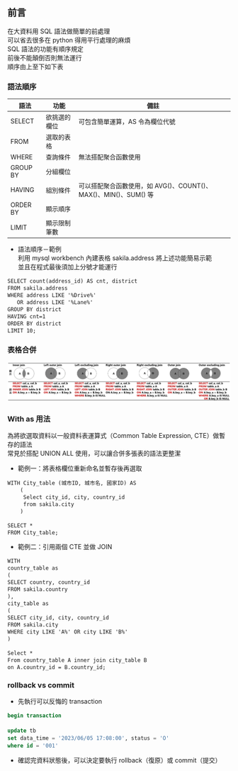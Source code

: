 ## 前言
在大資料用 SQL 語法做簡單的前處理  
可以省去很多在 python 得用平行處理的麻煩  
SQL 語法的功能有順序規定  
前後不能顛倒否則無法運行  
順序由上至下如下表
  
### 語法順序
語法|功能|備註
----|----|----
SELECT|欲挑選的欄位|可包含簡單運算，AS 令為欄位代號
FROM|選取的表格|
WHERE|查詢條件|無法搭配聚合函數使用
GROUP BY|分組欄位|
HAVING|組別條件|可以搭配聚合函數使用，如 AVG()、COUNT()、MAX()、MIN()、SUM() 等
ORDER BY|顯示順序|
LIMIT|顯示限制筆數|

* 語法順序－範例  
利用 mysql workbench 內建表格 sakila.address 將上述功能簡易示範  
並且在程式最後須加上分號才能運行  
```mysql
SELECT count(address_id) AS cnt, district
FROM sakila.address
WHERE address LIKE '%Drive%'
   OR address LIKE '%Lane%'
GROUP BY district
HAVING cnt=1
ORDER BY district
LIMIT 10;
```

### 表格合併
![](https://github.com/yuning-lin/EnvironmentSetup/blob/main/SetUpPic/sql_join_table.PNG)

### With as 用法
為將欲選取資料以一般資料表運算式（Common Table Expression, CTE）做暫存的語法  
常見於搭配 UNION ALL 使用，可以讓合併多張表的語法更整潔  
  
* 範例一：將表格欄位重新命名並暫存後再選取
```mysql
WITH City_table (城市ID, 城市名, 國家ID) AS
	(
	 Select city_id, city, country_id
	 from sakila.city
	)

SELECT * 
FROM City_table;
```

* 範例二：引用兩個 CTE 並做 JOIN
```mysql
WITH 
country_table as
(
SELECT country, country_id
FROM sakila.country
),
city_table as
(
SELECT city_id, city, country_id
FROM sakila.city
WHERE city LIKE 'A%' OR city LIKE 'B%'
)

Select *
From country_table A inner join city_table B
on A.country_id = B.country_id;
```

### rollback vs commit
* 先執行可以反悔的 transaction
```sql
begin transaction

update tb
set data_time = '2023/06/05 17:08:00', status = 'O'
where id = '001'
```
* 確認完資料狀態後，可以決定要執行 rollback（復原）或 commit（提交）
